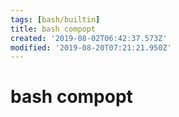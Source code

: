 ```yaml
---
tags: [bash/builtin]
title: bash compopt
created: '2019-08-02T06:42:37.573Z'
modified: '2019-08-20T07:21:21.950Z'
---
```


# bash compopt
